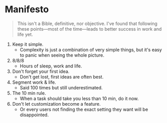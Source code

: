 # Manifesto

> This isn't a Bible, definitive, nor objective. I've found that following these points—most of the time—leads to better success in work and life yet.

1. Keep it simple.
   - Complexity is just a combination of very simple things, but it's easy to panic when seeing the whole picture.
2. 8/8/8
   - Hours of sleep, work and life.
3. Don't forget your first idea.
   - Don't get lost, first ideas are often best.
4. Segment work & life.
   - Said 100 times but still underestimated.
5. The 10 min rule.
   - When a task should take you less than 10 min, do it now.
6. Don't let customization become a feature.
   - Or every users not finding the exact setting they want will be disappointed.

<!-- Inspiration -->

<!-- https://37signals.com/ -->
